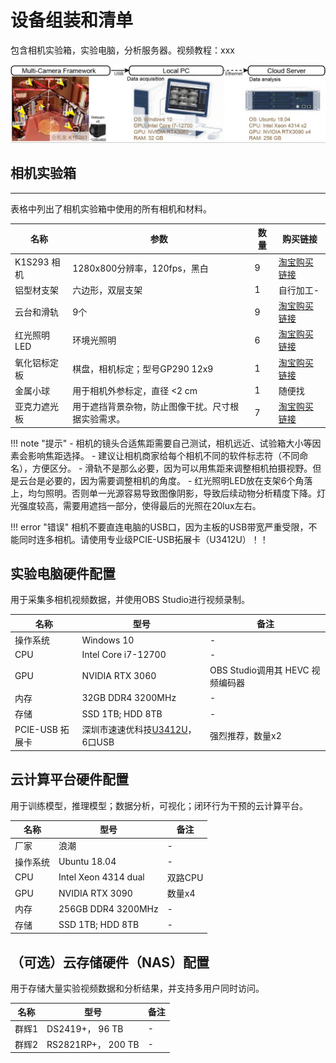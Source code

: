 # 设备组装和清单
包含相机实验箱，实验电脑，分析服务器。视频教程：xxx

![OBS Studio](../../assets/images/Fig_setup_computers.jpg)

## 相机实验箱
---
表格中列出了相机实验箱中使用的所有相机和材料。

| 名称 | 参数 | 数量 | 购买链接 |
| --- | --- | --- | --- |
| K1S293 相机 | 1280x800分辨率，120fps，黑白 | 9 | [淘宝购买链接](https://item.taobao.com/item.htm?abbucket=16&id=673966141469&mi_id=0000013g7j7UpaJ64Exz65IlngXWkLZ9sfelfsEn2X13zX8&ns=1&skuId=4847993832885&spm=a21n57.1.hoverItem.2&utparam=%7B%22aplus_abtest%22%3A%22f141c2e8af0beb2b17c50d6928369058%22%7D&xxc=taobaoSearch) |
| 铝型材支架 | 六边形，双层支架 | 1 | 自行加工- |
| 云台和滑轨 | 9个 | 9 | [淘宝购买链接](https://detail.tmall.com/item.htm?ali_refid=a3_420434_1006%3A1235740172%3AH%3Ay5eWtaTmsQXaYHDf3rdNpw%3D%3D%3Acddb45a6e952fea324f7f8ca9b58a747&ali_trackid=282_cddb45a6e952fea324f7f8ca9b58a747&id=618612474440&mi_id=00000WXWJPD9KZGe1JIPbpopt1j0eW1dCgR9iqFt5cqPX7I&mm_sceneid=1_0_473760138_0&priceTId=214784b117552392607548476e139d&skuId=4589499395015&spm=a21n57.1.hoverItem.19&utparam=%7B%22aplus_abtest%22%3A%224f075094f900fbfd5878013dac96718e%22%7D&xxc=ad_ztc) |
| 红光照明LED | 环境光照明 | 6 | [淘宝购买链接](https://detail.tmall.com/item.htm?abbucket=16&id=894491969439&mi_id=0000gIiVlXkfMSs1hqx-2s6runtTm23KD83tPFYnpdfCihI&ns=1&priceTId=2147808d17552395078942562e1572&sku_properties=1627207%3A26922829615&spm=a21n57.1.hoverItem.2&utparam=%7B%22aplus_abtest%22%3A%22b7a00053266c2f6523b7c342bd40fbe4%22%7D&xxc=taobaoSearch) |
| 氧化铝标定板 |  棋盘，相机标定；型号GP290 12x9 | 1 |[淘宝购买链接](https://item.taobao.com/item.htm?abbucket=0&id=558737448467&ns=1&spm=a21n57.1.0.0.2699523cr0RQDF) |
| 金属小球 | 用于相机外参标定，直径 <2 cm | 1 | 随便找 |
| 亚克力遮光板 | 用于遮挡背景杂物，防止图像干扰。尺寸根据实验需求。 | 7 | [淘宝购买链接](https://item.taobao.com/item.htm?id=623132143028&spm=tbpc.boughtlist.suborder_itemtitle.1.5cb72e8dIZHSFZ) |

!!! note "提示"
    - 相机的镜头合适焦距需要自己测试，相机远近、试验箱大小等因素会影响焦距选择。
    - 建议让相机商家给每个相机不同的软件标志符（不同命名），方便区分。
    - 滑轨不是那么必要，因为可以用焦距来调整相机拍摄视野。但是云台是必要的，因为需要调整相机的角度。
    - 红光照明LED放在支架6个角落上，均匀照明。否则单一光源容易导致图像阴影，导致后续动物分析精度下降。灯光强度较高，需要用遮挡一部分，使得最后的光照在20lux左右。

!!! error "错误"
    相机不要直连电脑的USB口，因为主板的USB带宽严重受限，不能同时连多相机。请使用专业级PCIE-USB拓展卡（U3412U）！！

## 实验电脑硬件配置
用于采集多相机视频数据，并使用OBS Studio进行视频录制。

| 名称 | 型号 | 备注 |
| ---- | ---- | ---- | 
| 操作系统 | Windows 10 | - |
| CPU | Intel Core i7-12700 | - |
| GPU | NVIDIA RTX 3060 | OBS Studio调用其 HEVC 视频编码器 |
| 内存 | 32GB DDR4 3200MHz | - |
| 存储 | SSD 1TB; HDD 8TB | - |
| PCIE-USB 拓展卡 | 深圳市速速优科技[U3412U](https://item.taobao.com/item.htm?abbucket=16&id=658885755395&mi_id=0000iSwRLbEyAYBCJVYfM0f7ww3y3O_0bG8EWEWZGVaHbrs&ns=1&priceTId=2147836c17552404402055026e123c&skuId=4746490928189&spm=a21n57.1.hoverItem.2&utparam=%7B%22aplus_abtest%22%3A%22bc9d0ba5e6325e017beba457917b9061%22%7D&xxc=taobaoSearch)， 6口USB | 强烈推荐，数量x2 |


## 云计算平台硬件配置
用于训练模型，推理模型；数据分析，可视化；闭环行为干预的云计算平台。

| 名称 | 型号 | 备注 |
| ---- | ---- | ---- | 
| 厂家  | 浪潮 | - |
| 操作系统 | Ubuntu 18.04 | - |
| CPU | Intel Xeon 4314 dual | 双路CPU |
| GPU | NVIDIA RTX 3090 | 数量x4 |
| 内存 | 256GB DDR4 3200MHz | - |
| 存储 | SSD 1TB; HDD 8TB | - |


## （可选）云存储硬件（NAS）配置
用于存储大量实验视频数据和分析结果，并支持多用户同时访问。

| 名称 | 型号 | 备注 |
| ---- | ---- | ---- | 
| 群辉1 | DS2419+， 96 TB| - |
| 群辉2 | RS2821RP+， 200 TB | - |
